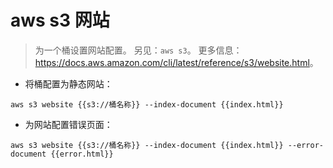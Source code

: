 # aws s3 网站

> 为一个桶设置网站配置。
> 另见：`aws s3`。
> 更多信息：<https://docs.aws.amazon.com/cli/latest/reference/s3/website.html>。

- 将桶配置为静态网站：

`aws s3 website {{s3://桶名称}} --index-document {{index.html}}`

- 为网站配置错误页面：

`aws s3 website {{s3://桶名称}} --index-document {{index.html}} --error-document {{error.html}}`